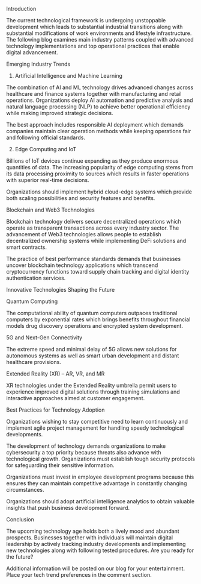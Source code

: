 Introduction  

The current technological framework is undergoing unstoppable development which leads to substantial industrial transitions along with substantial modifications of work environments and lifestyle infrastructure. The following blog examines main industry patterns coupled with advanced technology implementations and top operational practices that enable digital advancement.  

Emerging Industry Trends  

1. Artificial Intelligence and Machine Learning  

The combination of AI and ML technology drives advanced changes across healthcare and finance systems together with manufacturing and retail operations. Organizations deploy AI automation and predictive analysis and natural language processing (NLP) to achieve better operational efficiency while making improved strategic decisions.  

The best approach includes responsible AI deployment which demands companies maintain clear operation methods while keeping operations fair and following official standards. 

2. Edge Computing and IoT  

Billions of IoT devices continue expanding as they produce enormous quantities of data. The increasing popularity of edge computing stems from its data processing proximity to sources which results in faster operations with superior real-time decisions.  

Organizations should implement hybrid cloud-edge systems which provide both scaling possibilities and security features and benefits. 

Blockchain and Web3 Technologies 

Blockchain technology delivers secure decentralized operations which operate as transparent transactions across every industry sector. The advancement of Web3 technologies allows people to establish decentralized ownership systems while implementing DeFi solutions and smart contracts.  

The practice of best performance standards demands that businesses uncover blockchain technology applications which transcend cryptocurrency functions toward supply chain tracking and digital identity authentication services.  

Innovative Technologies Shaping the Future  

Quantum Computing 

The computational ability of quantum computers outpaces traditional computers by exponential rates which brings benefits throughout financial models drug discovery operations and encrypted system development.  

5G and Next-Gen Connectivity 

The extreme speed and minimal delay of 5G allows new solutions for autonomous systems as well as smart urban development and distant healthcare provisions.  

Extended Reality (XR) – AR, VR, and MR 

XR technologies under the Extended Reality umbrella permit users to experience improved digital solutions through training simulations and interactive approaches aimed at customer engagement.  

Best Practices for Technology Adoption  

Organizations wishing to stay competitive need to learn continuously and implement agile project management for handling speedy technological developments.  

The development of technology demands organizations to make cybersecurity a top priority because threats also advance with technological growth. Organizations must establish tough security protocols for safeguarding their sensitive information.  

Organizations must invest in employee development programs because this ensures they can maintain competitive advantage in constantly changing circumstances.  

Organizations should adopt artificial intelligence analytics to obtain valuable insights that push business development forward.  

Conclusion  

The upcoming technology age holds both a lively mood and abundant prospects. Businesses together with individuals will maintain digital leadership by actively tracking industry developments and implementing new technologies along with following tested procedures. Are you ready for the future?  

Additional information will be posted on our blog for your entertainment. Place your tech trend preferences in the comment section. 

 
